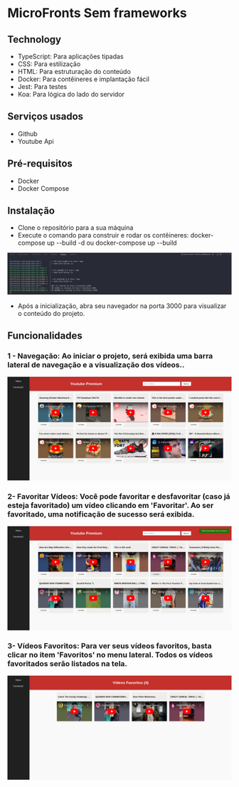 # MicroFronts Sem frameworks

## Technology 

* TypeScript: Para aplicações tipadas
* CSS: Para estilização
* HTML: Para estruturação do conteúdo 
* Docker: Para contêineres e implantação fácil
* Jest: Para testes
* Koa: Para lógica do lado do servidor

## Serviços usados
* Github
* Youtube Api

## Pré-requisitos
* Docker
* Docker Compose

## Instalação
* Clone o repositório para a sua máquina
* Execute o comando para construir e rodar os contêineres: docker-compose up --build -d ou docker-compose up --build 

![docker image](https://github.com/kiondartel/microFront_challenge/blob/main/bff/public/assets/Captura%20de%20tela%20de%202024-06-30%2015-58-55.png)

* Após a inicialização, abra seu navegador na porta 3000 para visualizar o conteúdo do projeto.

## Funcionalidades
### 1 - Navegação: Ao iniciar o projeto, será exibida uma barra lateral de navegação e a visualização dos vídeos..

![Homepage image](https://github.com/kiondartel/microFront_challenge/blob/main/bff/public/assets/home.png)

### 2- Favoritar Vídeos: Você pode favoritar e desfavoritar (caso já esteja favoritado) um vídeo clicando em 'Favoritar'. Ao ser favoritado, uma notificação de sucesso será exibida.

![Sucess image](https://github.com/kiondartel/microFront_challenge/blob/main/bff/public/assets/sucess.png)

### 3- Vídeos Favoritos: Para ver seus vídeos favoritos, basta clicar no item 'Favoritos' no menu lateral. Todos os vídeos favoritados serão listados na tela.

![Favorites image](https://github.com/kiondartel/microFront_challenge/blob/main/bff/public/assets/favoritos.png)
